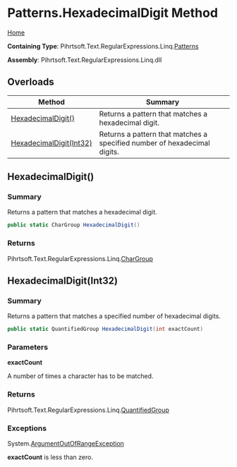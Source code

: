 # Patterns\.HexadecimalDigit Method

[Home](../../../../../../README.md)

**Containing Type**: Pihrtsoft\.Text\.RegularExpressions\.Linq\.[Patterns](../README.md)

**Assembly**: Pihrtsoft\.Text\.RegularExpressions\.Linq\.dll

## Overloads

| Method | Summary |
| ------ | ------- |
| [HexadecimalDigit()](#Pihrtsoft_Text_RegularExpressions_Linq_Patterns_HexadecimalDigit) | Returns a pattern that matches a hexadecimal digit\. |
| [HexadecimalDigit(Int32)](#Pihrtsoft_Text_RegularExpressions_Linq_Patterns_HexadecimalDigit_System_Int32_) | Returns a pattern that matches a specified number of hexadecimal digits\. |

## HexadecimalDigit\(\) <a name="Pihrtsoft_Text_RegularExpressions_Linq_Patterns_HexadecimalDigit"></a>

### Summary

Returns a pattern that matches a hexadecimal digit\.

```csharp
public static CharGroup HexadecimalDigit()
```

### Returns

Pihrtsoft\.Text\.RegularExpressions\.Linq\.[CharGroup](../../CharGroup/README.md)

## HexadecimalDigit\(Int32\) <a name="Pihrtsoft_Text_RegularExpressions_Linq_Patterns_HexadecimalDigit_System_Int32_"></a>

### Summary

Returns a pattern that matches a specified number of hexadecimal digits\.

```csharp
public static QuantifiedGroup HexadecimalDigit(int exactCount)
```

### Parameters

**exactCount**

A number of times a character has to be matched\.

### Returns

Pihrtsoft\.Text\.RegularExpressions\.Linq\.[QuantifiedGroup](../../QuantifiedGroup/README.md)

### Exceptions

System\.[ArgumentOutOfRangeException](https://docs.microsoft.com/en-us/dotnet/api/system.argumentoutofrangeexception)

**exactCount** is less than zero\.

